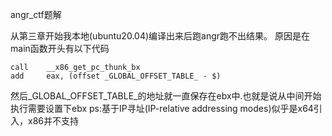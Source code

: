 angr_ctf题解

从第三章开始我本地(ubuntu20.04)编译出来后跑angr跑不出结果。
原因是在main函数开头有以下代码
```assembly
call    __x86_get_pc_thunk_bx
add     eax, (offset _GLOBAL_OFFSET_TABLE_ - $)
```
然后_GLOBAL_OFFSET_TABLE_的地址就一直保存在ebx中.也就是说从中间开始执行需要设置下ebx
ps:基于IP寻址(IP-relative addressing modes)似乎是x64引入，x86并不支持
